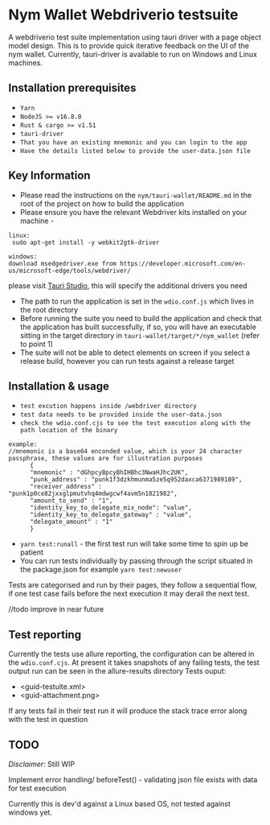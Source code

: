 <!--
Copyright 2020 - Nym Technologies SA <contact@nymtech.net>
SPDX-License-Identifier: Apache-2.0
-->

# Nym Wallet Webdriverio testsuite

A webdriverio test suite implementation using tauri driver
with a page object model design. This is to provide quick iterative feedback
on the UI of the nym wallet. Currently, tauri-driver is available to run on Windows and Linux machines.

## Installation prerequisites

- `Yarn`
- `NodeJS >= v16.8.0`
- `Rust & cargo >= v1.51`
- `tauri-driver`
- `That you have an existing mnemonic and you can login to the app`
- `Have the details listed below to provide the user-data.json file`

## Key Information

- Please read the instructions on the `nym/tauri-wallet/README.md` in the root of the project on how to build the application
- Please ensure you have the relevant Webdriver kits installed on your machine -

```
linux:
 sudo apt-get install -y webkit2gtk-driver
```

```
windows:
download msedgedriver.exe from https://developer.microsoft.com/en-us/microsoft-edge/tools/webdriver/
```

please visit [Tauri Studio](https://tauri.studio/en/docs/usage/guides/webdriver/introduction), this will specify the additional drivers you need

- The path to run the application is set in the `wdio.conf.js` which lives in the root directory
- Before running the suite you need to build the application and check that the application has
  built successfully, if so, you will have an executable sitting in the target directory in `tauri-wallet/target/*/nym_wallet` (refer to point 1)
- The suite will not be able to detect elements on screen if you select a release build, however you can run tests against a release target

## Installation & usage

- `test excution happens inside /webdriver directory`
- `test data needs to be provided inside the user-data.json`
- `check the wdio.conf.cjs to see the test execution along with the path location of the binary`

```
example:
//mnemonic is a base64 enconded value, which is your 24 character passphrase, these values are for illustration purposes
      {
      "mnemonic" : "dGhpcyBpcyBhIHBhc3NwaHJhc2UK",
      "punk_address" : "punk1f3dzkhmunma5ze5q952daxca6371989189",
      "receiver_address" : "punk1p0ce82jxxglpmutvhq4mdwgcwf4avm5n1821982",
      "amount_to_send" : "1",
      "identity_key_to_delegate_mix_node": "value",
      "identity_key_to_delegate_gateway" : "value",
      "delegate_amount" : "1"
      }
```

- `yarn test:runall` - the first test run will take some time to spin up be patient
- You can run tests individually by passing through the script situated in the package.json for example `yarn test:newuser`

Tests are categorised and run by their pages, they follow a sequential flow, if one test case fails before the next execution it may derail the next test.

//todo improve in near future

## Test reporting

Currently the tests use allure reporting, the configuration can be altered in the `wdio.conf.cjs`. At present it takes snapshots of any failing tests, the test output run can be seen in the allure-results directory
Tests ouput:

- <guid-testuite.xml>
- <guid-attachment.png>

If any tests fail in their test run it will produce the stack trace error along with the test in question

## TODO

_Disclaimer_: Still WIP

Implement error handling/ beforeTest() - validating json file exists with data for test execution

Currently this is dev'd against a Linux based OS, not tested against windows yet.
